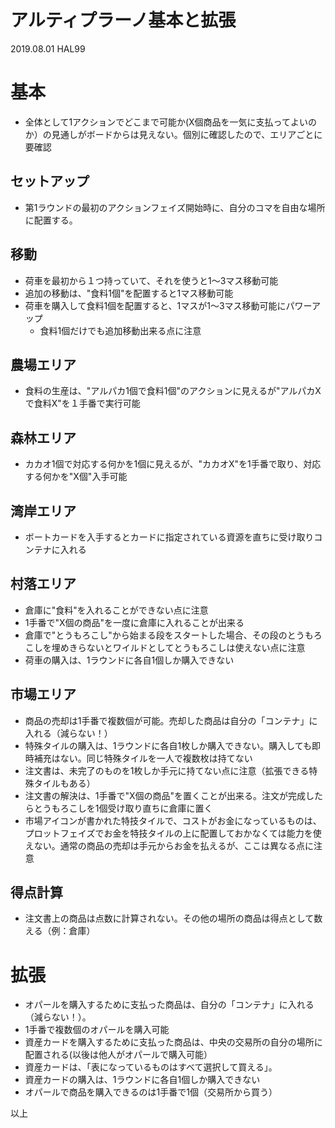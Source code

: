 # アルティプラーノ基本と拡張
2019.08.01 HAL99

# 基本
* 全体として1アクションでどこまで可能か(X個商品を一気に支払ってよいのか）の見通しがボードからは見えない。個別に確認したので、エリアごとに要確認

## セットアップ
* 第1ラウンドの最初のアクションフェイズ開始時に、自分のコマを自由な場所に配置する。

## 移動
* 荷車を最初から１つ持っていて、それを使うと1〜3マス移動可能
* 追加の移動は、"食料1個"を配置すると1マス移動可能
* 荷車を購入して食料1個を配置すると、1マスが1〜3マス移動可能にパワーアップ
  * 食料1個だけでも追加移動出来る点に注意
  
## 農場エリア
* 食料の生産は、"アルパカ1個で食料1個"のアクションに見えるが"アルパカXで食料X"を１手番で実行可能

## 森林エリア
* カカオ1個で対応する何かを1個に見えるが、"カカオX"を1手番で取り、対応する何かを"X個"入手可能

## 湾岸エリア
* ボートカードを入手するとカードに指定されている資源を直ちに受け取りコンテナに入れる

## 村落エリア
* 倉庫に"食料"を入れることができない点に注意
* 1手番で"X個の商品"を一度に倉庫に入れることが出来る
* 倉庫で"とうもろこし"から始まる段をスタートした場合、その段のとうもろこしを埋めきらないとワイルドとしてとうもろこしは使えない点に注意
* 荷車の購入は、1ラウンドに各自1個しか購入できない

## 市場エリア
* 商品の売却は1手番で複数個が可能。売却した商品は自分の「コンテナ」に入れる（減らない！）
* 特殊タイルの購入は、1ラウンドに各自1枚しか購入できない。購入しても即時補充はない。同じ特殊タイルを一人で複数枚は持てない
* 注文書は、未完了のものを1枚しか手元に持てない点に注意（拡張できる特殊タイルもある）
* 注文書の解決は、1手番で"X個の商品"を置くことが出来る。注文が完成したらとうもろこしを1個受け取り直ちに倉庫に置く
* 市場アイコンが書かれた特技タイルで、コストがお金になっているものは、プロットフェイズでお金を特技タイルの上に配置しておかなくては能力を使えない。通常の商品の売却は手元からお金を払えるが、ここは異なる点に注意

## 得点計算
* 注文書上の商品は点数に計算されない。その他の場所の商品は得点として数える（例：倉庫）

# 拡張
* オパールを購入するために支払った商品は、自分の「コンテナ」に入れる（減らない！）。
* 1手番で複数個のオパールを購入可能
* 資産カードを購入するために支払った商品は、中央の交易所の自分の場所に配置される(以後は他人がオパールで購入可能）
* 資産カードは、「表になっているものはすべて選択して買える」。
* 資産カードの購入は、1ラウンドに各自1個しか購入できない
* オパールで商品を購入できるのは1手番で1個（交易所から買う）

以上


